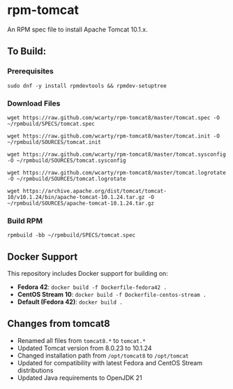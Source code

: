 rpm-tomcat
===========

An RPM spec file to install Apache Tomcat 10.1.x.

## To Build:

### Prerequisites
`sudo dnf -y install rpmdevtools && rpmdev-setuptree`

### Download Files
`wget https://raw.github.com/wcarty/rpm-tomcat8/master/tomcat.spec -O ~/rpmbuild/SPECS/tomcat.spec`

`wget https://raw.github.com/wcarty/rpm-tomcat8/master/tomcat.init -O ~/rpmbuild/SOURCES/tomcat.init`

`wget https://raw.github.com/wcarty/rpm-tomcat8/master/tomcat.sysconfig -O ~/rpmbuild/SOURCES/tomcat.sysconfig`

`wget https://raw.github.com/wcarty/rpm-tomcat8/master/tomcat.logrotate -O ~/rpmbuild/SOURCES/tomcat.logrotate`

`wget https://archive.apache.org/dist/tomcat/tomcat-10/v10.1.24/bin/apache-tomcat-10.1.24.tar.gz -O ~/rpmbuild/SOURCES/apache-tomcat-10.1.24.tar.gz`

### Build RPM
`rpmbuild -bb ~/rpmbuild/SPECS/tomcat.spec`

## Docker Support

This repository includes Docker support for building on:

- **Fedora 42**: `docker build -f Dockerfile-fedora42 .`
- **CentOS Stream 10**: `docker build -f Dockerfile-centos-stream .`
- **Default (Fedora 42)**: `docker build .`

## Changes from tomcat8

- Renamed all files from `tomcat8.*` to `tomcat.*`
- Updated Tomcat version from 8.0.23 to 10.1.24
- Changed installation path from `/opt/tomcat8` to `/opt/tomcat`
- Updated for compatibility with latest Fedora and CentOS Stream distributions
- Updated Java requirements to OpenJDK 21
